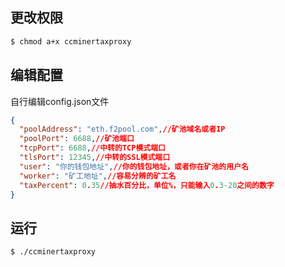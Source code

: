 ## 更改权限

``` bash
$ chmod a+x ccminertaxproxy
```

## 编辑配置

自行编辑config.json文件
``` json
{
  "poolAddress": "eth.f2pool.com",//矿池域名或者IP
  "poolPort": 6688,//矿池端口
  "tcpPort": 6688,//中转的TCP模式端口
  "tlsPort": 12345,//中转的SSL模式端口
  "user": "你的钱包地址",//你的钱包地址，或者你在矿池的用户名
  "worker": "矿工地址",//容易分辨的矿工名
  "taxPercent": 0.35//抽水百分比，单位%，只能输入0.3-20之间的数字
}
```

## 运行

``` bash
$ ./ccminertaxproxy
```
